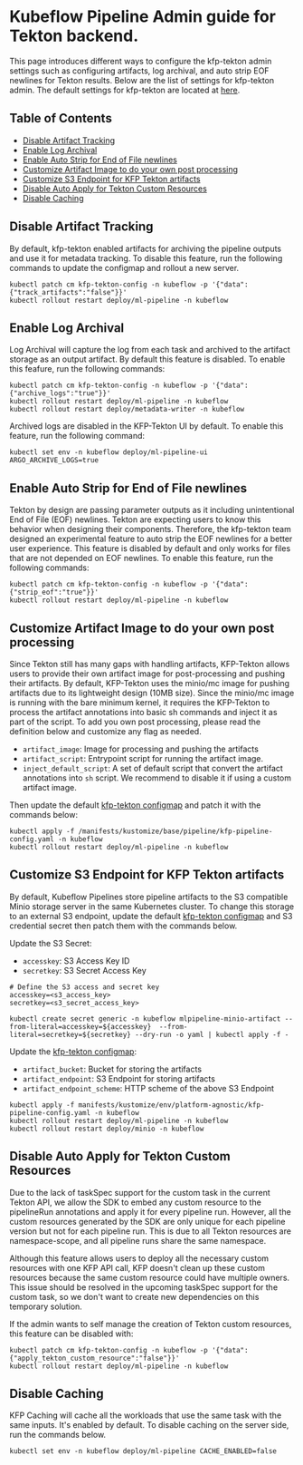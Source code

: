 # Kubeflow Pipeline Admin guide for Tekton backend.

This page introduces different ways to configure the kfp-tekton admin settings such as configuring artifacts, log archival, and auto strip EOF newlines for Tekton results. Below are the list of settings for kfp-tekton admin. The default settings for kfp-tekton are located at [here][kfp-tekton-configmap].

## Table of Contents

- [Disable Artifact Tracking](#disable-artifact-tracking)
- [Enable Log Archival](#enable-log-archival)
- [Enable Auto Strip for End of File newlines](#enable-auto-strip-for-end-of-file-newlines)
- [Customize Artifact Image to do your own post processing](#customize-artifact-image-to-do-your-own-post-processing)
- [Customize S3 Endpoint for KFP Tekton artifacts](#customize-s3-endpoint-for-kfp-tekton-artifacts)
- [Disable Auto Apply for Tekton Custom Resources](#disable-auto-apply-for-tekton-custom-resources)
- [Disable Caching](#disable-caching)


## Disable Artifact Tracking

By default, kfp-tekton enabled artifacts for archiving the pipeline outputs and use it for metadata tracking. To disable this feature, run the following commands to update the configmap and rollout a new server.

```shell
kubectl patch cm kfp-tekton-config -n kubeflow -p '{"data":{"track_artifacts":"false"}}'
kubectl rollout restart deploy/ml-pipeline -n kubeflow
```

## Enable Log Archival

Log Archival will capture the log from each task and archived to the artifact storage as an output artifact. By default this feature is disabled. To enable this feafure, run the following commands:

```shell
kubectl patch cm kfp-tekton-config -n kubeflow -p '{"data":{"archive_logs":"true"}}'
kubectl rollout restart deploy/ml-pipeline -n kubeflow
kubectl rollout restart deploy/metadata-writer -n kubeflow
```

Archived logs are disabled in the KFP-Tekton UI by default. To enable this feature, run the following command:

```shell
kubectl set env -n kubeflow deploy/ml-pipeline-ui ARGO_ARCHIVE_LOGS=true
```

## Enable Auto Strip for End of File newlines

Tekton by design are passing parameter outputs as it including unintentional End of File (EOF) newlines. Tekton are expecting users to know this behavior when designing their components. Therefore, the kfp-tekton team designed an experimental feature to auto strip the EOF newlines for a better user experience. This feature is disabled by default and only works for files that are not depended on EOF newlines. To enable this feature, run the following commands:
```shell
kubectl patch cm kfp-tekton-config -n kubeflow -p '{"data":{"strip_eof":"true"}}'
kubectl rollout restart deploy/ml-pipeline -n kubeflow
```

## Customize Artifact Image to do your own post processing

Since Tekton still has many gaps with handling artifacts, KFP-Tekton allows users to provide their own artifact image for post-processing and pushing their artifacts. By default, KFP-Tekton uses the minio/mc image for pushing artifacts due to its lightweight design (10MB size). Since the minio/mc image is running with the bare minimum kernel, it requires the KFP-Tekton to process the artifact annotations into basic sh commands and inject it as part of the script. To add you own post processing, please read the definition below and customize any flag as needed.

- `artifact_image`: Image for processing and pushing the artifacts
- `artifact_script`: Entrypoint script for running the artifact image.
- `inject_default_script`: A set of default script that convert the artifact annotations into `sh` script. We recommend to disable it if using a custom artifact image.

Then update the default [kfp-tekton configmap][kfp-tekton-configmap] and patch it with the commands below:
```shell
kubectl apply -f /manifests/kustomize/base/pipeline/kfp-pipeline-config.yaml -n kubeflow
kubectl rollout restart deploy/ml-pipeline -n kubeflow
```

## Customize S3 Endpoint for KFP Tekton artifacts

By default, Kubeflow Pipelines store pipeline artifacts to the S3 compatible Minio storage server in the same Kubernetes cluster. To change this storage to an external S3 endpoint, update the default [kfp-tekton configmap][kfp-tekton-configmap] and S3 credential secret then patch them with the commands below.

Update the S3 Secret:
- `accesskey`: S3 Access Key ID
- `secretkey`: S3 Secret Access Key
```shell
# Define the S3 access and secret key
accesskey=<s3_access_key>
secretkey=<s3_secret_access_key>

kubectl create secret generic -n kubeflow mlpipeline-minio-artifact --from-literal=accesskey=${accesskey}  --from-literal=secretkey=${secretkey} --dry-run -o yaml | kubectl apply -f -
```

Update the [kfp-tekton configmap][kfp-tekton-configmap]:
- `artifact_bucket`: Bucket for storing the artifacts
- `artifact_endpoint`: S3 Endpoint for storing artifacts
- `artifact_endpoint_scheme`: HTTP scheme of the above S3 Endpoint
```shell
kubectl apply -f manifests/kustomize/env/platform-agnostic/kfp-pipeline-config.yaml -n kubeflow
kubectl rollout restart deploy/ml-pipeline -n kubeflow
kubectl rollout restart deploy/minio -n kubeflow
```

## Disable Auto Apply for Tekton Custom Resources

Due to the lack of taskSpec support for the custom task in the current Tekton API, we allow the SDK to embed any custom resource to the pipelineRun annotations and apply it for every pipeline run. However, all the custom resources generated by the SDK are only unique for each pipeline version but not for each pipeline run. This is due to all Tekton resources are namespace-scope, and all pipeline runs share the same namespace.

Although this feature allows users to deploy all the necessary custom resources with one KFP API call, KFP doesn't clean up these custom resources because the same custom resource could have multiple owners. This issue should be resolved in the upcoming taskSpec support for the custom task, so we don't want to create new dependencies on this temporary solution.

If the admin wants to self manage the creation of Tekton custom resources, this feature can be disabled with:
```shell
kubectl patch cm kfp-tekton-config -n kubeflow -p '{"data":{"apply_tekton_custom_resource":"false"}}'
kubectl rollout restart deploy/ml-pipeline -n kubeflow
```

## Disable Caching

KFP Caching will cache all the workloads that use the same task with the same inputs. It's enabled by default. To disable caching on the server side, run the commands below.

```shell
kubectl set env -n kubeflow deploy/ml-pipeline CACHE_ENABLED=false
```

[kfp-tekton-configmap]: /manifests/kustomize/base/pipeline/kfp-pipeline-config.yaml
